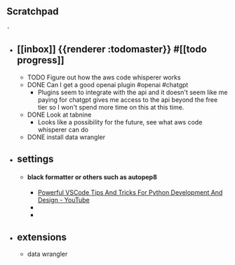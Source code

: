 ## Scratchpad
	-
- ## [[inbox]] {{renderer :todomaster}} #[[todo progress]]
	- TODO Figure out how the aws code whisperer works
	- DONE  Can I get a good openai plugin #openai #chatgpt
		- Plugins seem to integrate with the api and it doesn't seem like me paying for chatgpt gives me access to the api beyond the free tier so I won't spend more time on this at this time.
	- DONE Look at tabnine
		- Looks like a possibility for the future, see what aws code whisperer can do
	- DONE install data wrangler
- ## settings
	- #### black formatter or others such as autopep8
		- [Powerful VSCode Tips And Tricks For Python Development And Design - YouTube](https://youtu.be/fj2tuTIcUys?si=teDGSSNKbpB13U0Q&t=446)
		-
		-
- ## extensions
	- data wrangler